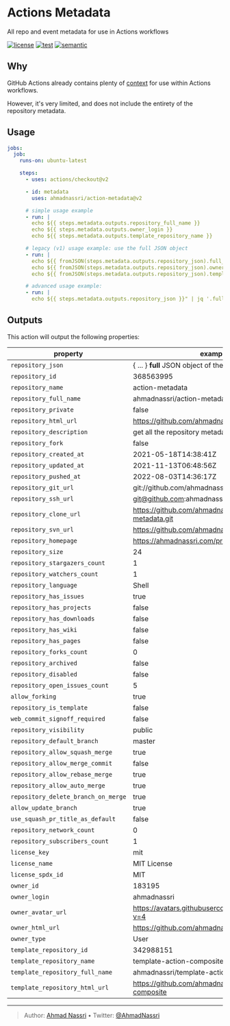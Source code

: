 # Actions Metadata

All repo and event metadata for use in Actions workflows

[![license][license-img]][license-url]
[![test][test-img]][test-url]
[![semantic][semantic-img]][semantic-url]

## Why

GitHub Actions already contains plenty of [context][] for use within Actions workflows.

However, it's very limited, and does not include the entirety of the repository metadata.

## Usage

``` yaml
jobs:
  job:
    runs-on: ubuntu-latest

    steps:
      - uses: actions/checkout@v2

      - id: metadata
        uses: ahmadnassri/action-metadata@v2

      # simple usage example
      - run: |
        echo ${{ steps.metadata.outputs.repository_full_name }}
        echo ${{ steps.metadata.outputs.owner_login }}
        echo ${{ steps.metadata.outputs.template_repository_name }}

      # legacy (v1) usage example: use the full JSON object
      - run: |
        echo ${{ fromJSON(steps.metadata.outputs.repository_json).full_name }}
        echo ${{ fromJSON(steps.metadata.outputs.repository_json).owner.login }}
        echo ${{ fromJSON(steps.metadata.outputs.repository_json).template_repository.name }}

      # advanced usage example:
      - run: |
        echo ${{ steps.metadata.outputs.repository_json }}" | jq '.full_name, .owner.login, .template_repository.name'
```

## Outputs

This action will output the following properties:

<!-- markdownlint-capture -->

<!-- markdownlint-disable MD034 -->

| property                            | example                                                    |
|-------------------------------------|------------------------------------------------------------|
| `repository_json`                   | { ... } **full** JSON object of the current repository     |
| `repository_id`                     | 368563995                                                  |
| `repository_name`                   | action-metadata                                            |
| `repository_full_name`              | ahmadnassri/action-metadata                                |
| `repository_private`                | false                                                      |
| `repository_html_url`               | <https://github.com/ahmadnassri/action-metadata>           |
| `repository_description`            | get all the repository metadata for use in Actions         |
| `repository_fork`                   | false                                                      |
| `repository_created_at`             | 2021-05-18T14:38:41Z                                       |
| `repository_updated_at`             | 2021-11-13T06:48:56Z                                       |
| `repository_pushed_at`              | 2022-08-03T14:36:17Z                                       |
| `repository_git_url`                | git://github.com/ahmadnassri/action-metadata.git           |
| `repository_ssh_url`                | <git@github.com>:ahmadnassri/action-metadata.git           |
| `repository_clone_url`              | <https://github.com/ahmadnassri/action-metadata.git>       |
| `repository_svn_url`                | <https://github.com/ahmadnassri/action-metadata>           |
| `repository_homepage`               | <https://ahmadnassri.com/projects/>                        |
| `repository_size`                   | 24                                                         |
| `repository_stargazers_count`       | 1                                                          |
| `repository_watchers_count`         | 1                                                          |
| `repository_language`               | Shell                                                      |
| `repository_has_issues`             | true                                                       |
| `repository_has_projects`           | false                                                      |
| `repository_has_downloads`          | false                                                      |
| `repository_has_wiki`               | false                                                      |
| `repository_has_pages`              | false                                                      |
| `repository_forks_count`            | 0                                                          |
| `repository_archived`               | false                                                      |
| `repository_disabled`               | false                                                      |
| `repository_open_issues_count`      | 5                                                          |
| `allow_forking`                     | true                                                       |
| `repository_is_template`            | false                                                      |
| `web_commit_signoff_required`       | false                                                      |
| `repository_visibility`             | public                                                     |
| `repository_default_branch`         | master                                                     |
| `repository_allow_squash_merge`     | true                                                       |
| `repository_allow_merge_commit`     | false                                                      |
| `repository_allow_rebase_merge`     | true                                                       |
| `repository_allow_auto_merge`       | true                                                       |
| `repository_delete_branch_on_merge` | true                                                       |
| `allow_update_branch`               | true                                                       |
| `use_squash_pr_title_as_default`    | false                                                      |
| `repository_network_count`          | 0                                                          |
| `repository_subscribers_count`      | 1                                                          |
| `license_key`                       | mit                                                        |
| `license_name`                      | MIT License                                                |
| `license_spdx_id`                   | MIT                                                        |
| `owner_id`                          | 183195                                                     |
| `owner_login`                       | ahmadnassri                                                |
| `owner_avatar_url`                  | <https://avatars.githubusercontent.com/u/183195?v=4>       |
| `owner_html_url`                    | <https://github.com/ahmadnassri>                           |
| `owner_type`                        | User                                                       |
| `template_repository_id`            | 342988151                                                  |
| `template_repository_name`          | template-action-composite                                  |
| `template_repository_full_name`     | ahmadnassri/template-action-composite                      |
| `template_repository_html_url`      | <https://github.com/ahmadnassri/template-action-composite> |

<!-- markdownlint-restore -->

  [context]: https://docs.github.com/en/actions/reference/context-and-expression-syntax-for-github-actions

----
> Author: [Ahmad Nassri](https://www.ahmadnassri.com/) &bull;
> Twitter: [@AhmadNassri](https://twitter.com/AhmadNassri)

[license-url]: LICENSE
[license-img]: https://badgen.net/github/license/ahmadnassri/action-metadata

[release-url]: https://github.com/ahmadnassri/action-metadata/releases
[release-img]: https://badgen.net/github/release/ahmadnassri/action-metadata

[test-url]: https://github.com/ahmadnassri/action-metadata/actions?query=workflow%3Apush
[test-img]: https://github.com/ahmadnassri/action-metadata/workflows/push/badge.svg

[semantic-url]: https://github.com/ahmadnassri/action-metadata/actions?query=workflow%3Arelease
[semantic-img]: https://badgen.net/badge/📦/semantically%20released/blue
